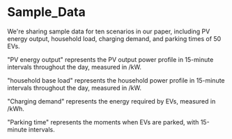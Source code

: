 # Sample_Data
We're sharing sample data for ten scenarios in our paper, including PV energy output, household load, charging demand, and parking times of 50 EVs.

"PV energy output" represents the PV output power profile in 15-minute intervals throughout the day, measured in /kW.

"household base load" represents the household power profile in 15-minute intervals throughout the day, measured in /kW.

"Charging demand" represents the energy required by EVs, measured in /kWh.

"Parking time" represents the moments when EVs are parked, with 15-minute intervals.
